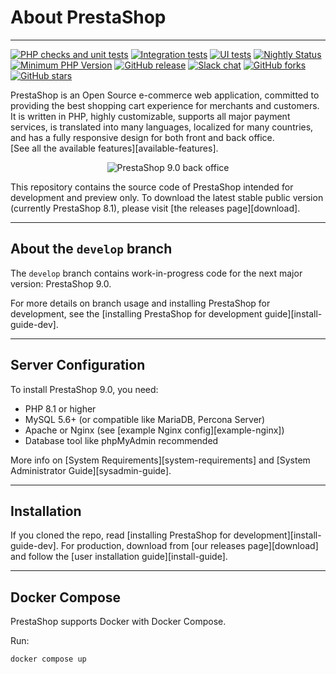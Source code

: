 # About PrestaShop
--------

[![PHP checks and unit tests](https://github.com/PrestaShop/PrestaShop/actions/workflows/php.yml/badge.svg)](https://github.com/PrestaShop/PrestaShop/actions/workflows/php.yml)
[![Integration tests](https://github.com/PrestaShop/PrestaShop/actions/workflows/integration.yml/badge.svg)](https://github.com/PrestaShop/PrestaShop/actions/workflows/integration.yml)
[![UI tests](https://github.com/PrestaShop/PrestaShop/actions/workflows/sanity.yml/badge.svg)](https://github.com/PrestaShop/PrestaShop/actions/workflows/sanity.yml)
[![Nightly Status](https://img.shields.io/endpoint?url=https%3A%2F%2Fapi-nightly.prestashop-project.org%2Fdata%2Fbadge&label=Nightly%20Status&cacheSeconds=3600)](https://nightly.prestashop-project.org/)
[![Minimum PHP Version](https://img.shields.io/badge/php-%3E%3D%208.1-8892BF.svg?style=flat-square)](https://php.net/)
[![GitHub release](https://img.shields.io/github/v/release/prestashop/prestashop)](https://github.com/PrestaShop/PrestaShop/releases)
[![Slack chat](https://img.shields.io/badge/Chat-on%20Slack-red)](https://www.prestashop-project.org/slack/)
[![GitHub forks](https://img.shields.io/github/forks/PrestaShop/PrestaShop)](https://github.com/PrestaShop/PrestaShop/network)
[![GitHub stars](https://img.shields.io/github/stars/PrestaShop/PrestaShop)](https://github.com/PrestaShop/PrestaShop/stargazers)

PrestaShop is an Open Source e-commerce web application, committed to providing the best shopping cart experience for merchants and customers. It is written in PHP, highly customizable, supports all major payment services, is translated into many languages, localized for many countries, and has a fully responsive design for both front and back office.  
[See all the available features][available-features].

<p align="center">
  <img src="https://user-images.githubusercontent.com/2137763/201319765-9157f702-4970-4258-8390-1187de2ad587.png" alt="PrestaShop 9.0 back office"/>
</p>

This repository contains the source code of PrestaShop intended for development and preview only. To download the latest stable public version (currently PrestaShop 8.1), please visit [the releases page][download].

---

## About the `develop` branch
The `develop` branch contains work-in-progress code for the next major version: PrestaShop 9.0.

For more details on branch usage and installing PrestaShop for development, see the [installing PrestaShop for development guide][install-guide-dev].

---

## Server Configuration
To install PrestaShop 9.0, you need:

- PHP 8.1 or higher
- MySQL 5.6+ (or compatible like MariaDB, Percona Server)
- Apache or Nginx (see [example Nginx config][example-nginx])
- Database tool like phpMyAdmin recommended

More info on [System Requirements][system-requirements] and [System Administrator Guide][sysadmin-guide].

---

## Installation
If you cloned the repo, read [installing PrestaShop for development][install-guide-dev]. For production, download from [our releases page][download] and follow the [user installation guide][install-guide].

---

## Docker Compose
PrestaShop supports Docker with Docker Compose.

Run:

```bash
docker compose up
